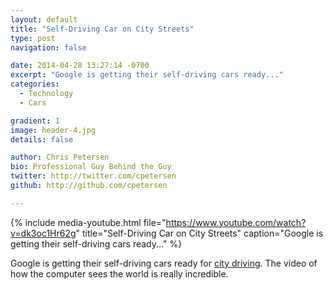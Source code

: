 ```yaml
---
layout: default
title: "Self-Driving Car on City Streets"
type: post
navigation: false

date: 2014-04-28 13:27:14 -0700
excerpt: "Google is getting their self-driving cars ready..."
categories:
  - Technology
  - Cars

gradient: 1
image: header-4.jpg
details: false

author: Chris Petersen
bio: Professional Guy Behind the Guy
twitter: http://twitter.com/cpetersen
github: http://github.com/cpetersen

---
```


{% include media-youtube.html file="https://www.youtube.com/watch?v=dk3oc1Hr62g" title="Self-Driving Car on City Streets" caption="Google is getting their self-driving cars ready..." %}

Google is getting their self-driving cars ready for  [city driving](http://googleblog.blogspot.com/2014/04/the-latest-chapter-for-self-driving-car.html?m=1). The video of how the computer sees the world is really incredible.
